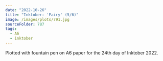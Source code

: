 ```yaml
---
date: "2022-10-26"
title: "Inktober: 'Fairy' (5/6)"
image: /images/plots/791.jpg
sourceFolder: 787
tags:
  - A6
  - inktober
---
```


Plotted with fountain pen on A6 paper for the 24th day of Inktober 2022.
